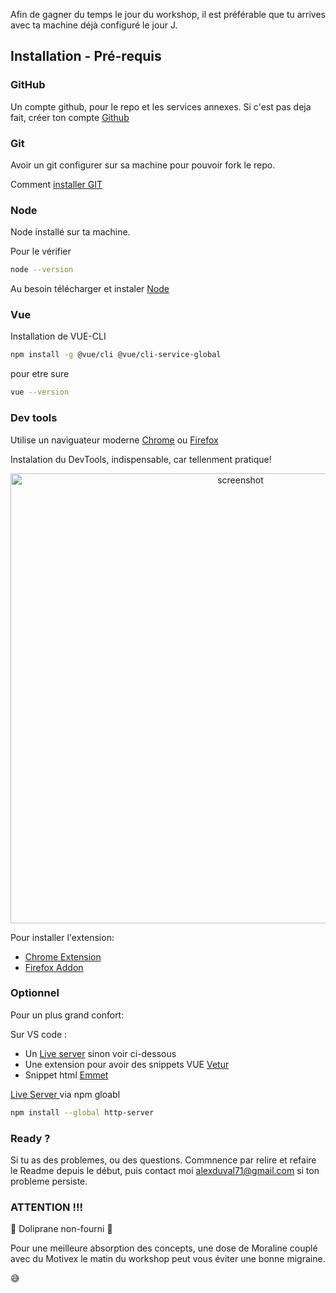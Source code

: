 
Afin de gagner du temps le jour du workshop, il est préférable que tu arrives avec ta machine déjà configuré le jour J.

## Installation - Pré-requis

### GitHub

Un compte github, pour le repo et les services annexes.
Si c'est pas deja fait, créer ton compte [Github](https://github.com/)

### Git

Avoir un git configurer sur sa machine pour pouvoir fork le repo.

Comment [installer GIT](https://git-scm.com/book/fr/v2/D%C3%A9marrage-rapide-Installation-de-Git)

### Node

Node installé sur ta machine.

Pour le vérifier 

```bash
node --version
```
Au besoin télécharger et instaler [Node](https://nodejs.org/en/)


### Vue

Installation de VUE-CLI

```bash
npm install -g @vue/cli @vue/cli-service-global
```

pour etre sure 

```bash
vue --version
```


### Dev tools
Utilise un naviguateur moderne [Chrome](https://www.google.com/intl/fr_fr/chrome/) ou [Firefox](https://www.mozilla.org/fr/firefox/new/)

Instalation du DevTools, indispensable, car tellenment pratique!

<p align="center"><img width="720px" src="https://raw.githubusercontent.com/vuejs/vue-devtools/dev/media/screenshot-shadow.png" alt="screenshot"></p>

Pour installer l'extension:

- [Chrome Extension](https://chrome.google.com/webstore/detail/vuejs-devtools/nhdogjmejiglipccpnnnanhbledajbpd)
- [Firefox Addon](https://addons.mozilla.org/en-US/firefox/addon/vue-js-devtools/)


### Optionnel

Pour un plus grand confort: 

Sur VS code :  
  - Un [Live server](https://marketplace.visualstudio.com/items?itemName=ritwickdey.LiveServers) sinon voir ci-dessous  
 -  Une extension pour avoir des snippets VUE [Vetur](https://marketplace.visualstudio.com/items?itemName=octref.vetur)  
  - Snippet html [Emmet](https://marketplace.visualstudio.com/items?itemName=FallenMax.mithril-emmet)

[Live Server ](https://www.npmjs.com/package/http-server) via npm gloabl 

```bash 
npm install --global http-server
```

### Ready ? 

Si tu as des problemes, ou des questions. Commnence par relire et refaire le Readme depuis le début, puis contact moi alexduval71@gmail.com si ton probleme persiste.


### ATTENTION !!! 

💊 Doliprane non-fourni 💊

Pour une meilleure absorption des concepts, une dose de Moraline couplé avec du Motivex le matin du workshop peut vous éviter une bonne migraine.

😅
